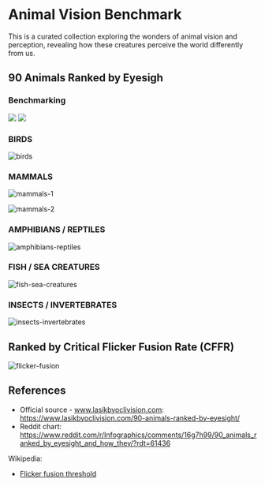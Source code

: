 # Animal Vision Benchmark

This is a curated collection exploring the wonders of animal vision and perception, revealing how these creatures perceive the world differently from us.

## 90 Animals Ranked by Eyesigh

### Benchmarking 

![](./docs/infographics/90-animals-ranked-by-eyesight-1.png)
![](./docs/infographics/90-animals-ranked-by-eyesight-2.png)

### BIRDS

![birds](./docs/infographics/birds.png)

### MAMMALS

![mammals-1](./docs/infographics/mammals-1.png)

![mammals-2](./docs/infographics/mammals-2.png)

### AMPHIBIANS / REPTILES

![amphibians-reptiles](./docs/infographics/amphibians-reptiles.png)

### FISH / SEA CREATURES

![fish-sea-creatures](./docs/infographics/fish-sea-creatures.png)

### INSECTS / INVERTEBRATES

![insects-invertebrates](./docs/infographics/insects-invertebrates.png)

## Ranked by Critical Flicker Fusion Rate (CFFR)

![flicker-fusion](./docs/infographics/flicker-fusion.png)

## References
- Official source - www.lasikbyoclivision.com: https://www.lasikbyoclivision.com/90-animals-ranked-by-eyesight/
- Reddit chart: https://www.reddit.com/r/Infographics/comments/16g7h99/90_animals_ranked_by_eyesight_and_how_they/?rdt=61436

Wikipedia: 

- [Flicker fusion threshold](https://en.wikipedia.org/wiki/Flicker_fusion_threshold)
